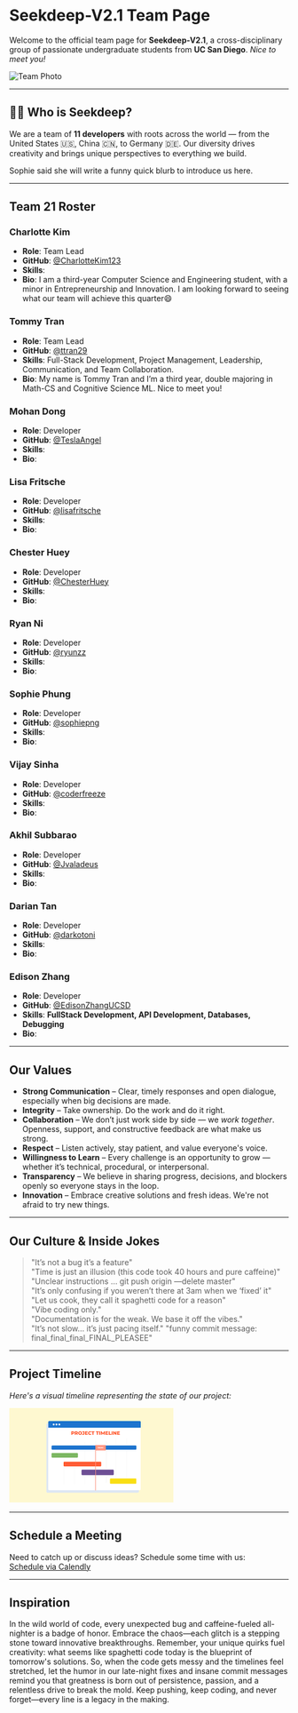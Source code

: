 # Seekdeep-V2.1 Team Page

Welcome to the official team page for **Seekdeep-V2.1**, a cross-disciplinary group of passionate undergraduate students from **UC San Diego**. *Nice to meet you!*

![Team Photo](/admin/assets/Team.png)

---

## 🧑‍🚀 Who is Seekdeep?

We are a team of **11 developers** with roots across the world — from the United States 🇺🇸, China 🇨🇳, to Germany 🇩🇪. Our diversity drives creativity and brings unique perspectives to everything we build.

Sophie said she will write a funny quick blurb to introduce us here.

---

## Team 21 Roster

### Charlotte Kim  
- **Role**: Team Lead  
- **GitHub**: [@CharlotteKim123](https://github.com/CharlotteKim123)  
- **Skills**: 
- **Bio**: I am a third-year Computer Science and Engineering student, with a minor in Entrepreneurship and Innovation. I am looking forward to seeing what our team will achieve this quarter😄 

### Tommy Tran  
- **Role**: Team Lead  
- **GitHub**: [@ttran29](https://github.com/ttran29)  
- **Skills**: Full-Stack Development, Project Management, Leadership, Communication, and Team Collaboration.
- **Bio**: My name is Tommy Tran and I’m a third year, double majoring in Math-CS and Cognitive Science ML. Nice to meet you!

### Mohan Dong  
- **Role**: Developer  
- **GitHub**: [@TeslaAngel](https://github.com/TeslaAngel)  
- **Skills**:  
- **Bio**:  

### Lisa Fritsche  
- **Role**: Developer  
- **GitHub**: [@lisafritsche](https://github.com/lisafritsche)  
- **Skills**:  
- **Bio**:  

### Chester Huey  
- **Role**: Developer  
- **GitHub**: [@ChesterHuey](https://github.com/ChesterHuey)  
- **Skills**:  
- **Bio**:  

### Ryan Ni  
- **Role**: Developer  
- **GitHub**: [@ryunzz](https://github.com/ryunzz)  
- **Skills**:  
- **Bio**:  

### Sophie Phung  
- **Role**: Developer  
- **GitHub**: [@sophiepng](https://github.com/sophiepng)  
- **Skills**:  
- **Bio**:  

### Vijay Sinha  
- **Role**: Developer  
- **GitHub**: [@coderfreeze](https://github.com/coderfreeze)  
- **Skills**:  
- **Bio**:  

### Akhil Subbarao  
- **Role**: Developer  
- **GitHub**: [@Jvaladeus](https://github.com/JvalaDeus)  
- **Skills**:  
- **Bio**:  

### Darian Tan  
- **Role**: Developer  
- **GitHub**: [@darkotoni](https://github.com/darkotoni)  
- **Skills**:  
- **Bio**:  

### Edison Zhang  
- **Role**: Developer  
- **GitHub**: [@EdisonZhangUCSD](https://github.com/EdisonZhangUCSD)  
- **Skills**: **FullStack Development, API Development, Databases, Debugging**  
- **Bio**:  


---

## Our Values

- **Strong Communication** – Clear, timely responses and open dialogue, especially when big decisions are made.  
- **Integrity** – Take ownership. Do the work and do it right.  
- **Collaboration** – We don’t just work side by side — we *work together*. Openness, support, and constructive feedback are what make us strong.  
- **Respect** – Listen actively, stay patient, and value everyone's voice.  
- **Willingness to Learn** – Every challenge is an opportunity to grow — whether it’s technical, procedural, or interpersonal.  
- **Transparency** – We believe in sharing progress, decisions, and blockers openly so everyone stays in the loop.  
- **Innovation** – Embrace creative solutions and fresh ideas. We're not afraid to try new things.  

---

## Our Culture & Inside Jokes

> "It’s not a bug it’s a feature"  
> "Time is just an illusion (this code took 40 hours and pure caffeine)"  
> "Unclear instructions … git push origin —delete master"  
> "It’s only confusing if you weren’t there at 3am when we ‘fixed’ it"  
> "Let us cook, they call it spaghetti code for a reason"  
> "Vibe coding only."  
> "Documentation is for the weak. We base it off the vibes."  
> "It’s not slow… it’s just pacing itself."
> "funny commit message:
> final_final_final_FINAL_PLEASEE"

---

## Project Timeline

*Here's a visual timeline representing the state of our project:*

![Image](project_timeline_sample.png)



---

## Schedule a Meeting

Need to catch up or discuss ideas? Schedule some time with us:  
[Schedule via Calendly](https://calendly.com/edisonzhangsw)

---

## Inspiration


In the wild world of code, every unexpected bug and caffeine-fueled all-nighter is a badge of honor. Embrace the chaos—each glitch is a stepping stone toward innovative breakthroughs. Remember, your unique quirks fuel creativity: what seems like spaghetti code today is the blueprint of tomorrow's solutions. So, when the code gets messy and the timelines feel stretched, let the humor in our late-night fixes and insane commit messages remind you that greatness is born out of persistence, passion, and a relentless drive to break the mold. Keep pushing, keep coding, and never forget—every line is a legacy in the making.


